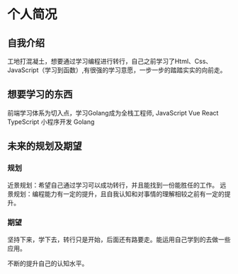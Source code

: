 # 个人简况

## 自我介绍

工地打混凝土，想要通过学习编程进行转行，自己之前学习了Html、Css、JavaScript（学习到函数）,有很强的学习意愿，一步一步的踏踏实实的向前走。

## 想要学习的东西

前端学习体系为切入点，学习Golang成为全栈工程师,
JavaScript Vue React TypeScript 小程序开发 Golang 

## 未来的规划及期望

### 规划

近景规划：希望自己通过学习可以成功转行，并且能找到一份能胜任的工作。
远景规划：编程能力有一定的提升，且自我认知和对事情的理解相较之前有一定的提升。

### 期望

坚持下来，学下去，转行只是开始，后面还有路要走。能运用自己学到的去做一些应用。

不断的提升自己的认知水平。
